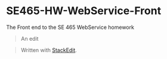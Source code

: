 # SE465-HW-WebService-Front
The Front end to the SE 465 WebService homework
> An edit


> Written with [StackEdit](https://stackedit.io/).
<!--stackedit_data:
eyJoaXN0b3J5IjpbNzE1ODA1MDQwLC0xMDUzNjg1NzQ5XX0=
-->